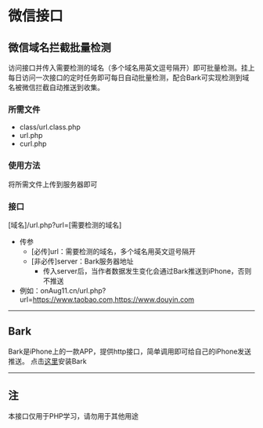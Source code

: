 # 微信接口
## 微信域名拦截批量检测
访问接口并传入需要检测的域名（多个域名用英文逗号隔开）即可批量检测。挂上每日访问一次接口的定时任务即可每日自动批量检测，配合Bark可实现检测到域名被微信拦截自动推送到收集。
### 所需文件
* class/url.class.php
* url.php
* curl.php
### 使用方法
将所需文件上传到服务器即可
### 接口
[域名]/url.php?url=[需要检测的域名]
* 传参
  * [必传]url：需要检测的域名，多个域名用英文逗号隔开
  * [非必传]server：Bark服务器地址
    * 传入server后，当作者数据发生变化会通过Bark推送到iPhone，否则不推送
* 例如：onAug11.cn/url.php?url=https://www.taobao.com,https://www.douyin.com
***
## Bark
Bark是iPhone上的一款APP，提供http接口，简单调用即可给自己的iPhone发送推送。
点击[这里](https://apps.apple.com/cn/app/bark-%E7%BB%99%E4%BD%A0%E7%9A%84%E6%89%8B%E6%9C%BA%E5%8F%91%E6%8E%A8%E9%80%81/id1403753865)安装Bark
***
## 注
本接口仅用于PHP学习，请勿用于其他用途